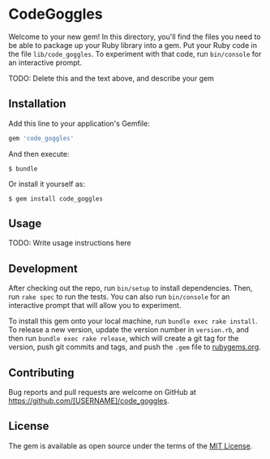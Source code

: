 # CodeGoggles

Welcome to your new gem! In this directory, you'll find the files you need to be able to package up your Ruby library into a gem. Put your Ruby code in the file `lib/code_goggles`. To experiment with that code, run `bin/console` for an interactive prompt.

TODO: Delete this and the text above, and describe your gem

## Installation

Add this line to your application's Gemfile:

```ruby
gem 'code_goggles'
```

And then execute:

    $ bundle

Or install it yourself as:

    $ gem install code_goggles

## Usage

TODO: Write usage instructions here

## Development

After checking out the repo, run `bin/setup` to install dependencies. Then, run `rake spec` to run the tests. You can also run `bin/console` for an interactive prompt that will allow you to experiment.

To install this gem onto your local machine, run `bundle exec rake install`. To release a new version, update the version number in `version.rb`, and then run `bundle exec rake release`, which will create a git tag for the version, push git commits and tags, and push the `.gem` file to [rubygems.org](https://rubygems.org).

## Contributing

Bug reports and pull requests are welcome on GitHub at https://github.com/[USERNAME]/code_goggles.


## License

The gem is available as open source under the terms of the [MIT License](http://opensource.org/licenses/MIT).

